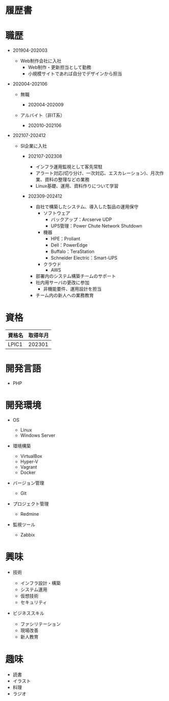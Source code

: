 # 履歴書

# 職歴
* 201904-202003
	* Web制作会社に入社
		* Web制作・更新担当として勤務
		* 小規模サイトであれば自分でデザインから担当

* 202004-202106
	* 無職
		* 202004-202009
		
	* アルバイト（非IT系）
		* 202010-202106

* 202107-202412
	* SI企業に入社
		* 202107-202308
			* インフラ運用監視として客先常駐
			* アラート対応(切り分け、一次対応、エスカレーション)、月次作業、資料の整理などの業務
			* Linux基礎、運用、資料作りについて学習

		* 202309-202412
			* 自社で構築したシステム、導入した製品の運用保守
				* ソフトウェア
					* バックアップ：Arcserve UDP
					* UPS管理：Power Chute Network Shutdown
				* 機器
					* HPE：Proliant
					* Dell：PowerEdge
					* Buffalo：TeraStation
					* Schneider Electric：Smart-UPS
				* クラウド
					* AWS
			* 部署内のシステム構築チームのサポート
			* 社内用サーバの更改に参加
				* 非機能要件、運用設計を担当
			* チーム内の新人への業務教育

# 資格
|資格名|取得年月|
|:---|:---|
|LPIC1|202301|

# 開発言語
* PHP

# 開発環境
* OS
	* Linux
	* Windows Server

* 環境構築
	* VirtualBox
	* Hyper-V
	* Vagrant
	* Docker

* バージョン管理
	* Git

* プロジェクト管理
	* Redmine

* 監視ツール
	* Zabbix

# 興味
* 技術
	* インフラ設計・構築
	* システム運用
	* 仮想技術
	* セキュリティ

* ビジネススキル
	* ファシリテーション
	* 現場改善
	* 新人教育

# 趣味
* 読書
* イラスト
* 料理
* ラジオ